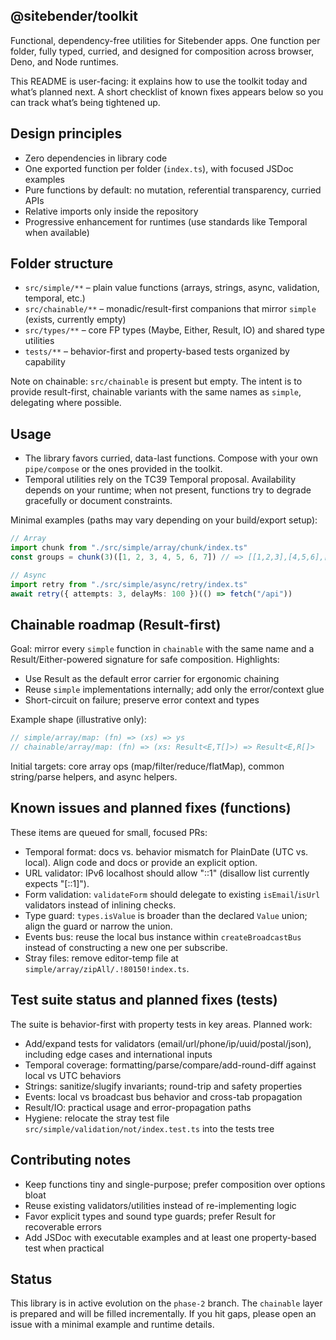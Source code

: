 ## @sitebender/toolkit

Functional, dependency-free utilities for Sitebender apps. One function per folder, fully typed, curried, and designed for composition across browser, Deno, and Node runtimes.

This README is user-facing: it explains how to use the toolkit today and what’s planned next. A short checklist of known fixes appears below so you can track what’s being tightened up.

## Design principles

- Zero dependencies in library code
- One exported function per folder (`index.ts`), with focused JSDoc examples
- Pure functions by default: no mutation, referential transparency, curried APIs
- Relative imports only inside the repository
- Progressive enhancement for runtimes (use standards like Temporal when available)

## Folder structure

- `src/simple/**` – plain value functions (arrays, strings, async, validation, temporal, etc.)
- `src/chainable/**` – monadic/result-first companions that mirror `simple` (exists, currently empty)
- `src/types/**` – core FP types (Maybe, Either, Result, IO) and shared type utilities
- `tests/**` – behavior-first and property-based tests organized by capability

Note on chainable: `src/chainable` is present but empty. The intent is to provide result-first, chainable variants with the same names as `simple`, delegating where possible.

## Usage

- The library favors curried, data-last functions. Compose with your own `pipe/compose` or the ones provided in the toolkit.
- Temporal utilities rely on the TC39 Temporal proposal. Availability depends on your runtime; when not present, functions try to degrade gracefully or document constraints.

Minimal examples (paths may vary depending on your build/export setup):

```ts
// Array
import chunk from "./src/simple/array/chunk/index.ts"
const groups = chunk(3)([1, 2, 3, 4, 5, 6, 7]) // => [[1,2,3],[4,5,6],[7]]

// Async
import retry from "./src/simple/async/retry/index.ts"
await retry({ attempts: 3, delayMs: 100 })(() => fetch("/api"))
```

## Chainable roadmap (Result-first)

Goal: mirror every `simple` function in `chainable` with the same name and a Result/Either-powered signature for safe composition. Highlights:

- Use Result as the default error carrier for ergonomic chaining
- Reuse `simple` implementations internally; add only the error/context glue
- Short-circuit on failure; preserve error context and types

Example shape (illustrative only):

```ts
// simple/array/map: (fn) => (xs) => ys
// chainable/array/map: (fn) => (xs: Result<E,T[]>) => Result<E,R[]>
```

Initial targets: core array ops (map/filter/reduce/flatMap), common string/parse helpers, and async helpers.

## Known issues and planned fixes (functions)

These items are queued for small, focused PRs:

- Temporal format: docs vs. behavior mismatch for PlainDate (UTC vs. local). Align code and docs or provide an explicit option.
- URL validator: IPv6 localhost should allow "::1" (disallow list currently expects "[::1]").
- Form validation: `validateForm` should delegate to existing `isEmail`/`isUrl` validators instead of inlining checks.
- Type guard: `types.isValue` is broader than the declared `Value` union; align the guard or narrow the union.
- Events bus: reuse the local bus instance within `createBroadcastBus` instead of constructing a new one per subscribe.
- Stray files: remove editor-temp file at `simple/array/zipAll/.!80150!index.ts`.

## Test suite status and planned fixes (tests)

The suite is behavior-first with property tests in key areas. Planned work:

- Add/expand tests for validators (email/url/phone/ip/uuid/postal/json), including edge cases and international inputs
- Temporal coverage: formatting/parse/compare/add-round-diff against local vs UTC behaviors
- Strings: sanitize/slugify invariants; round-trip and safety properties
- Events: local vs broadcast bus behavior and cross-tab propagation
- Result/IO: practical usage and error-propagation paths
- Hygiene: relocate the stray test file `src/simple/validation/not/index.test.ts` into the tests tree

## Contributing notes

- Keep functions tiny and single-purpose; prefer composition over options bloat
- Reuse existing validators/utilities instead of re-implementing logic
- Favor explicit types and sound type guards; prefer Result for recoverable errors
- Add JSDoc with executable examples and at least one property-based test when practical

## Status

This library is in active evolution on the `phase-2` branch. The `chainable` layer is prepared and will be filled incrementally. If you hit gaps, please open an issue with a minimal example and runtime details.
